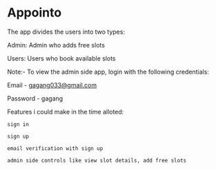 # Appointo

The app divides the users into two types:

  Admin:
    Admin who adds free slots
    
  Users:
    Users who book available slots
    
Note:- To view the admin side app, login with the following credentials:

  Email - gagang033@gmail.com
  
  Password - gagang
  

Features i could make in the time alloted:

    sign in
    
    sign up
    
    email verification with sign up
    
    admin side controls like view slot details, add free slots
    
    
    
